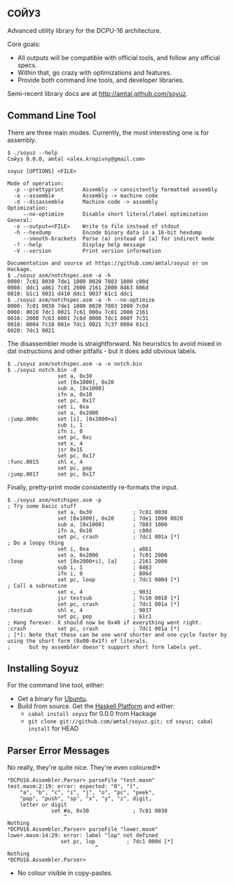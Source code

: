 СОЙУЗ
-----

Advanced utility library for the DCPU-16 architecture. 

Core goals:

* All outputs will be compatible with official tools, and follow any official specs.
* Within that, go crazy with optimizations and features.
* Provide both command line tools, and developer libraries.

Semi-recent library docs are at http://amtal.github.com/soyuz.

Command Line Tool
-----------------

There are three main modes. Currently, the most interesting one is for assembly.

```
$ ./soyuz --help
Сойуз 0.0.0, amtal <alex.kropivny@gmail.com>

soyuz [OPTIONS] <FILE>

Mode of operation:
  -p --prettyprint      Assembly -> consistently formatted assembly
  -a --assemble         Assembly -> machine code
  -d --disassemble      Machine code -> assembly
Optimization:
     --no-optimize      Disable short literal/label optimization
General:
  -o --output=<FILE>    Write to file instead of stdout
  -h --hexdump          Encode binary data in a 16-bit hexdump
     --smooth-brackets  Parse (a) instead of [a] for indirect mode
  -? --help             Display help message
  -V --version          Print version information

Documentation and source at https://github.com/amtal/soyuz or on Hackage.
$ ./soyuz asm/notchspec.asm -a -h
0000: 7c01 0030 7de1 1000 0020 7803 1000 c00d
0008: ddc1 a861 7c01 2000 2161 2000 8463 806d
0010: b1c1 9031 d410 ddc1 9037 61c1 ddc1
$ ./soyuz asm/notchspec.asm -a -h --no-optimize
0000: 7c01 0030 7de1 1000 0020 7803 1000 7c0d
0008: 0010 7dc1 0021 7c61 000a 7c01 2000 2161
0010: 2000 7c63 0001 7c6d 0000 7dc1 000f 7c31
0018: 0004 7c10 001e 7dc1 0021 7c37 0004 61c1
0020: 7dc1 0021
```

The disassembler mode is straightforward. No heuristics to avoid mixed in dat instructions and other pitfalls - but it does add obvious labels.

```
$ ./soyuz asm/notchspec.asm -a -o notch.bin
$ ./soyuz notch.bin -d
                set a, 0x30
                set [0x1000], 0x20
                sub a, [0x1000]
                ifn a, 0x10
                set pc, 0x17
                set i, 0xa
                set a, 0x2000
:jump.000c      set [i], [0x2000+a]
                sub i, 1
                ifn i, 0
                set pc, 0xc
                set x, 4
                jsr 0x15
                set pc, 0x17
:func.0015      shl x, 4
                set pc, pop
:jump.0017      set pc, 0x17
```

Finally, pretty-print mode consistently re-formats the input.

```
$ ./soyuz asm/notchspec.asm -p
; Try some basic stuff
                set a, 0x30             ; 7c01 0030
                set [0x1000], 0x20      ; 7de1 1000 0020
                sub a, [0x1000]         ; 7803 1000
                ifn a, 0x10             ; c00d 
                set pc, crash           ; 7dc1 001a [*]
; Do a loopy thing
                set i, 0xa              ; a861
                set a, 0x2000           ; 7c01 2000
:loop           set [0x2000+i], [a]     ; 2161 2000
                sub i, 1                ; 8463
                ifn i, 0                ; 806d
                set pc, loop            ; 7dc1 000d [*]
; Call a subroutine
                set x, 4                ; 9031
                jsr testsub             ; 7c10 0018 [*]
                set pc, crash           ; 7dc1 001a [*]
:testsub        shl x, 4                ; 9037
                set pc, pop             ; 61c1
; Hang forever. X should now be 0x40 if everything went right.
:crash          set pc, crash           ; 7dc1 001a [*]
; [*]: Note that these can be one word shorter and one cycle faster by using the short form (0x00-0x1f) of literals,
;      but my assembler doesn't support short form labels yet.     
```


Installing Soyuz
----------------

For the command line tool, either:

* Get a binary for [Ubuntu](https://github.com/downloads/amtal/soyuz/soyuz-0.0.0-ubuntu-32.tgz).
* Build from source. Get the [Haskell Platform](http://hackage.haskell.org/platform/) and either:
  * `cabal install soyuz` for 0.0.0 from Hackage
  * `git clone git://github.com/amtal/soyuz.git; cd soyuz; cabal install` for HEAD



Parser Error Messages
---------------------

No really, they're quite nice. They're even coloured!*

```
*DCPU16.Assembler.Parser> parseFile "test.masm"
test.masm:2:19: error: expected: "0", "[",
    "a", "b", "c", "i", "j", "o", "pc", "peek",
    "pop", "push", "sp", "x", "y", "z", digit,
    letter or digit
              set #a, 0x30              ; 7c01 0030 
                  ^                                 
Nothing
*DCPU16.Assembler.Parser> parseFile "lower.masm"
lower.masm:14:29: error: label "lop" not defined
                 set pc, lop          ; 7dc1 000d [*] 
                            ^                         
Nothing
*DCPU16.Assembler.Parser> 
```

* No colour visible in copy-pastes.
